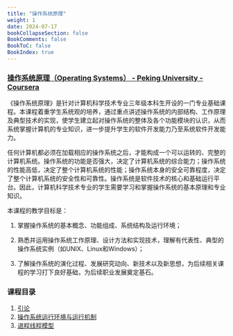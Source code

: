 ```yaml
---
title: "操作系统原理"
weight: 1
date: 2024-07-17
bookCollapseSection: false
BookComments: false
BookToC: false
BookIndex: true
---
```


### [操作系统原理（Operating Systems） - Peking University - Coursera](https://www.coursera.org/learn/os-pku/home/info)

《操作系统原理》是针对计算机科学技术专业三年级本科生开设的一门专业基础课程。本课程着重学生系统观的培养，通过重点讲述操作系统的内部结构、工作原理及典型技术的实现，使学生建立起对操作系统的整体及各个功能模块的认识，从而系统掌握计算机的专业知识，进一步提升学生的软件开发能力乃至系统软件开发能力。

任何计算机都必须在加载相应的操作系统之后，才能构成一个可以运转的、完整的计算机系统。操作系统的功能是否强大，决定了计算机系统的综合能力；操作系统的性能高低，决定了整个计算机系统的性能；操作系统本身的安全可靠程度，决定了整个计算机系统的安全性和可靠性。操作系统是软件技术的核心和基础运行平台。因此，计算机科学技术专业的学生需要学习和掌握操作系统的基本原理和专业知识。

本课程的教学目标是：

1. 掌握操作系统的基本概念、功能组成、系统结构及运行环境；

2. 熟悉并运用操作系统工作原理、设计方法和实现技术，理解有代表性、典型的操作系统实例（如UNIX、Linux和Windows）；

3. 了解操作系统的演化过程、发展研究动向、新技术以及新思想，为后续相关课程的学习打下良好基础，为后续职业发展奠定基石。

### 课程目录

1. [引论](1_intro.md)
2. [操作系统运行环境与运行机制](2_env_and_logic.md)
3. [进程线程模型](3_processes_and_threads.md)
